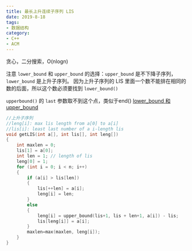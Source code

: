 ```yaml
---
title: 最长上升连续子序列 LIS
date: 2019-8-18
tags:
- 数据结构
category:
- C++
- ACM
---
```


贪心，二分搜索，O(nlogn)

注意 `lower_bound` 和 `upper_bound` 的选择：`upper_bound` 是不下降子序列，`lower_bound` 是上升子序列。
因为上升子序列的 LIS 里面一个数不能排在相同的数的后面，所以这个数必须要找到 `lower_bound()`

`upperbound()` 的 `last` 参数取不到这个点，类似于end()
[lower_bound 和 upper_bound](../../cpp-grammar/lowerbound_upperbound/)

```c++
//上升子序列
//leng[i]: max lis length from a[0] to a[i]
//lis[i]: least last number of a i-length lis
void getLIS(int a[], int lis[], int leng[])
{
    int maxlen = 0;
	lis[1] = a[0];
	int len = 1; // length of lis
	leng[0] = 1;
	for (int i = 0; i < n; i++)
	{
		if (a[i] > lis[len])
		{
			lis[++len] = a[i];
			leng[i] = len;
		}
		else
		{
			leng[i] = upper_bound(lis+1, lis + len+1, a[i]) - lis;
			lis[leng[i]] = a[i];
		}
		maxlen=max(maxlen, leng[i]);
	}
}
```
